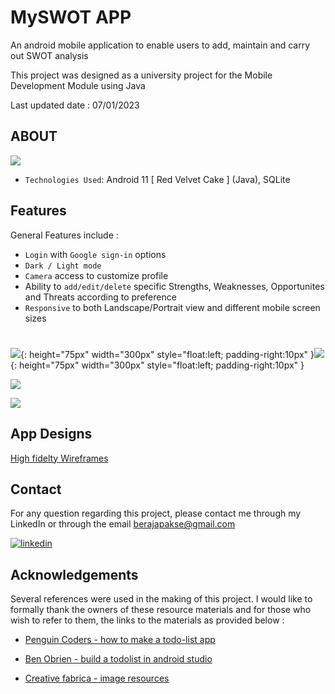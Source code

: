 
# MySWOT APP

An android mobile application to enable users to add, maintain and carry out SWOT analysis 

This project was designed as a university project for the Mobile Development Module using Java

Last updated date : 07/01/2023
## ABOUT
![](https://github.com/flash-newton/swot-app-flashnewton/assets/118200707/b83546a8-7002-409c-8c67-d1b0a3b42fac)

- `Technologies Used`: Android 11 [ Red Velvet Cake ] (Java), SQLite

## Features
General Features include :
 - `Login` with `Google sign-in` options
 - `Dark / Light mode`
 - `Camera` access to customize profile
 - Ability to `add/edit/delete` specific Strengths, Weaknesses, Opportunites and Threats according to preference
 - `Responsive` to both Landscape/Portrait view and different mobile screen sizes   
#
![](https://github.com/flash-newton/swot-app-flashnewton/assets/118200707/aceb49ca-f9d3-4f34-8bdd-99a01f9f4c54|width=100px){: height="75px" width="300px" style="float:left; padding-right:10px" }![](https://github.com/flash-newton/swot-app-flashnewton/assets/118200707/d66251c4-6cd6-4886-89a4-6c331eb982d3.gif){: height="75px" width="300px" style="float:left; padding-right:10px" }

![](https://github.com/flash-newton/swot-app-flashnewton/assets/118200707/39d08e68-b64e-4e57-981b-f08f736257ff)

![](https://github.com/flash-newton/swot-app-flashnewton/assets/118200707/af685bcf-8dc9-4705-90e3-e044a379d2a7)






## App Designs
[High fidelty Wireframes](https://www.figma.com/file/pA8WJDWeyiIc4y7MGWxZg3/swot?type=design&node-id=0%3A1&mode=design&t=pe0YYUn52Wln3vck-1)


## Contact

For any question regarding this project, please contact me through my LinkedIn or through the email berajapakse@gmail.com

[![linkedin](https://img.shields.io/badge/linkedin-0A66C2?style=for-the-badge&logo=linkedin&logoColor=white)]([https://www.linkedin.com/in/bimalrajapakse/](https://www.linkedin.com/in/bimalrajapakse/))


## Acknowledgements

Several references were used in the making of this project. I would like to formally thank the owners of these resource materials and for those who wish to refer to them, the links to the materials as provided below :

 - [Penguin Coders - how to make a todo-list app](https://www.youtube.com/watch?v=7u5_NNrbQos&list=PLzEWSvaHx_Z2MeyGNQeUCEktmnJBp8136)

 - [Ben Obrien - build a todolist in android studio](https://www.youtube.com/watch?v=i9mkAoZ8FNk)

  - [Creative fabrica - image resources](https://www.creativefabrica.com/product/swot-analysis-flat-vector-landing-page)


